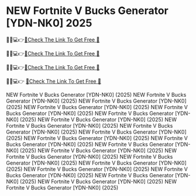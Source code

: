 # NEW Fortnite V Bucks Generator [YDN-NK0] 2025

📱✅💻👉[🌟Check The Link To Get Free 🌟](http://my.wexsi.shop/xyz/)

📱✅💻👉[🌟Check The Link To Get Free 🌟](http://my.wexsi.shop/xyz/)

📱✅💻👉[🌟Check The Link To Get Free 🌟](http://my.wexsi.shop/xyz/)

📱✅💻👉 [🌟Check The Link To Get Free 🌟](http://my.wexsi.shop/xyz/)

NEW Fortnite V Bucks Generator [YDN-NK0] (2025) NEW Fortnite V Bucks Generator [YDN-NK0] (2025) NEW Fortnite V Bucks Generator [YDN-NK0] (2025) NEW Fortnite V Bucks Generator [YDN-NK0] (2025) NEW Fortnite V Bucks Generator [YDN-NK0] (2025) NEW Fortnite V Bucks Generator [YDN-NK0] (2025) NEW Fortnite V Bucks Generator [YDN-NK0] (2025) NEW Fortnite V Bucks Generator [YDN-NK0] (2025) NEW Fortnite V Bucks Generator [YDN-NK0] (2025) NEW Fortnite V Bucks Generator [YDN-NK0] (2025) NEW Fortnite V Bucks Generator [YDN-NK0] (2025) NEW Fortnite V Bucks Generator [YDN-NK0] (2025) NEW Fortnite V Bucks Generator [YDN-NK0] (2025) NEW Fortnite V Bucks Generator [YDN-NK0] (2025) NEW Fortnite V Bucks Generator [YDN-NK0] (2025) NEW Fortnite V Bucks Generator [YDN-NK0] (2025) NEW Fortnite V Bucks Generator [YDN-NK0] (2025) NEW Fortnite V Bucks Generator [YDN-NK0] (2025) NEW Fortnite V Bucks Generator [YDN-NK0] (2025) NEW Fortnite V Bucks Generator [YDN-NK0] (2025) NEW Fortnite V Bucks Generator [YDN-NK0] (2025) NEW Fortnite V Bucks Generator [YDN-NK0] (2025) 
